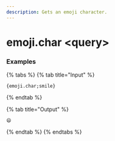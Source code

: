```yaml
---
description: Gets an emoji character.
---
```


# emoji.char \<query\>

### Examples

{% tabs %}
{% tab title="Input" %}

```text
{emoji.char;smile}
```

{% endtab %}

{% tab title="Output" %}

```text
😄
```

{% endtab %}
{% endtabs %}
